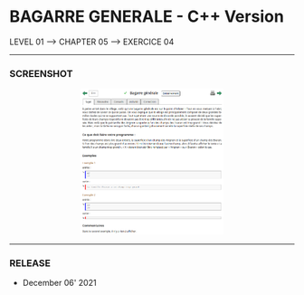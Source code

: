 # BAGARRE GENERALE - C++ Version
LEVEL 01 --> CHAPTER 05 --> EXERCICE 04

---
### **SCREENSHOT**

<div align="center">
    <img
        src="https://github.com/Ayckinn/CPP/blob/main/FRANCE_IOI/LEVEL_01/Chapter_05/04_bagarre_generale/todo.png"
        alt="DEMO"
        style="width:50%">
</div>

---
### **RELEASE**

- December 06' 2021